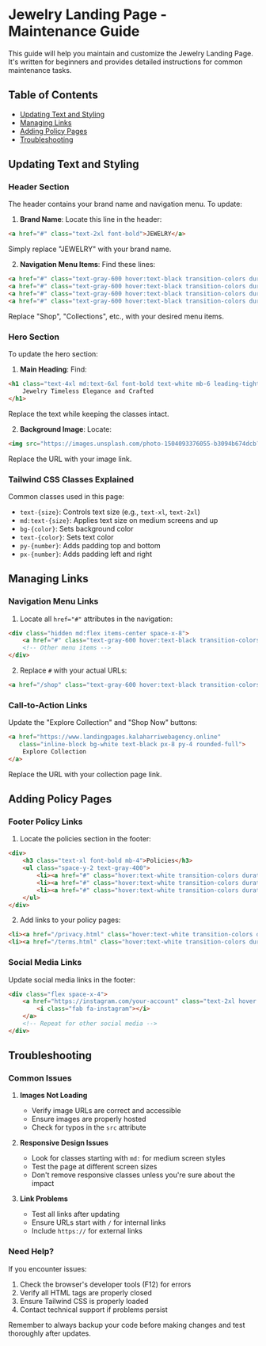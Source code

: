 # Jewelry Landing Page - Maintenance Guide

This guide will help you maintain and customize the Jewelry Landing Page. It's written for beginners and provides detailed instructions for common maintenance tasks.

## Table of Contents
- [Updating Text and Styling](#updating-text-and-styling)
- [Managing Links](#managing-links)
- [Adding Policy Pages](#adding-policy-pages)
- [Troubleshooting](#troubleshooting)

## Updating Text and Styling

### Header Section
The header contains your brand name and navigation menu. To update:

1. **Brand Name**: Locate this line in the header:
```html
<a href="#" class="text-2xl font-bold">JEWELRY</a>
```
Simply replace "JEWELRY" with your brand name.

2. **Navigation Menu Items**: Find these lines:
```html
<a href="#" class="text-gray-600 hover:text-black transition-colors duration-300">Shop</a>
<a href="#" class="text-gray-600 hover:text-black transition-colors duration-300">Collections</a>
<a href="#" class="text-gray-600 hover:text-black transition-colors duration-300">About</a>
<a href="#" class="text-gray-600 hover:text-black transition-colors duration-300">Contact</a>
```
Replace "Shop", "Collections", etc., with your desired menu items.

### Hero Section
To update the hero section:

1. **Main Heading**: Find:
```html
<h1 class="text-4xl md:text-6xl font-bold text-white mb-6 leading-tight">
    Jewelry Timeless Elegance and Crafted
</h1>
```
Replace the text while keeping the classes intact.

2. **Background Image**: Locate:
```html
<img src="https://images.unsplash.com/photo-1504093376055-b3094b674dcb?w=1600&h=900&fit=crop&q=80" 
```
Replace the URL with your image link.

### Tailwind CSS Classes Explained
Common classes used in this page:
- `text-{size}`: Controls text size (e.g., `text-xl`, `text-2xl`)
- `md:text-{size}`: Applies text size on medium screens and up
- `bg-{color}`: Sets background color
- `text-{color}`: Sets text color
- `py-{number}`: Adds padding top and bottom
- `px-{number}`: Adds padding left and right

## Managing Links

### Navigation Menu Links
1. Locate all `href="#"` attributes in the navigation:
```html
<div class="hidden md:flex items-center space-x-8">
    <a href="#" class="text-gray-600 hover:text-black transition-colors duration-300">Shop</a>
    <!-- Other menu items -->
</div>
```
2. Replace `#` with your actual URLs:
```html
<a href="/shop" class="text-gray-600 hover:text-black transition-colors duration-300">Shop</a>
```

### Call-to-Action Links
Update the "Explore Collection" and "Shop Now" buttons:
```html
<a href="https://www.landingpages.kalaharriwebagency.online" 
   class="inline-block bg-white text-black px-8 py-4 rounded-full">
    Explore Collection
</a>
```
Replace the URL with your collection page link.

## Adding Policy Pages

### Footer Policy Links
1. Locate the policies section in the footer:
```html
<div>
    <h3 class="text-xl font-bold mb-4">Policies</h3>
    <ul class="space-y-2 text-gray-400">
        <li><a href="#" class="hover:text-white transition-colors duration-300">Shipping Policy</a></li>
        <li><a href="#" class="hover:text-white transition-colors duration-300">Return Policy</a></li>
        <li><a href="#" class="hover:text-white transition-colors duration-300">Privacy Policy</a></li>
    </ul>
</div>
```

2. Add links to your policy pages:
```html
<li><a href="/privacy.html" class="hover:text-white transition-colors duration-300">Privacy Policy</a></li>
<li><a href="/terms.html" class="hover:text-white transition-colors duration-300">Terms of Service</a></li>
```

### Social Media Links
Update social media links in the footer:
```html
<div class="flex space-x-4">
    <a href="https://instagram.com/your-account" class="text-2xl hover:text-gray-400">
        <i class="fab fa-instagram"></i>
    </a>
    <!-- Repeat for other social media -->
</div>
```

## Troubleshooting

### Common Issues

1. **Images Not Loading**
   - Verify image URLs are correct and accessible
   - Ensure images are properly hosted
   - Check for typos in the `src` attribute

2. **Responsive Design Issues**
   - Look for classes starting with `md:` for medium screen styles
   - Test the page at different screen sizes
   - Don't remove responsive classes unless you're sure about the impact

3. **Link Problems**
   - Test all links after updating
   - Ensure URLs start with `/` for internal links
   - Include `https://` for external links

### Need Help?
If you encounter issues:
1. Check the browser's developer tools (F12) for errors
2. Verify all HTML tags are properly closed
3. Ensure Tailwind CSS is properly loaded
4. Contact technical support if problems persist

Remember to always backup your code before making changes and test thoroughly after updates.